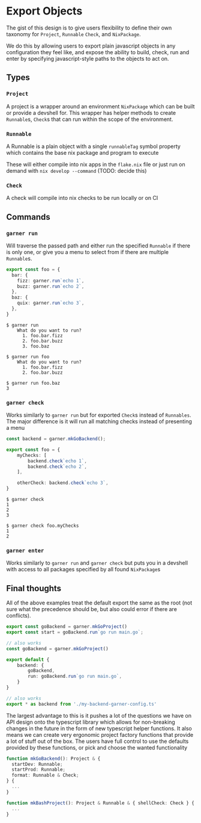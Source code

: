 # Export Objects

The gist of this design is to give users flexibility to define their own
taxonomy for `Project`, `Runnable` `Check`, and `NixPackage`.

We do this by allowing users to export plain javascript objects in any
configuration they feel like, and expose the ability to build, check, run and
enter by specifying javascript-style paths to the objects to act on.

## Types

### `Project`

A project is a wrapper around an environment `NixPackage` which can be built or
provide a devshell for. This wrapper has helper methods to create `Runnable`s,
`Check`s that can run within the scope of the environment.

### `Runnable`

A Runnable is a plain object with a single `runnableTag` symbol property which
contains the base nix package and program to execute

These will either compile into nix apps in the `flake.nix` file or just run on
demand with `nix develop --command` (TODO: decide this)

### `Check`

A check will compile into nix checks to be run locally or on CI

## Commands

### `garner run`

Will traverse the passed path and either run the specified `Runnable` if there is
only one, or give you a menu to select from if there are multiple `Runnable`s.

```typescript
export const foo = {
  bar: {
    fizz: garner.run`echo 1`,
    buzz: garner.run`echo 2`,
  },
  baz: {
    quix: garner.run`echo 3`,
  },
}
```

```shell
$ garner run
    What do you want to run?
      1. foo.bar.fizz
      2. foo.bar.buzz
      3. foo.baz
```

```shell
$ garner run foo
    What do you want to run?
      1. foo.bar.fizz
      2. foo.bar.buzz
```

```shell
$ garner run foo.baz
3
```

### `garner check`

Works similarly to `garner run` but for exported `Check`s instead of
`Runnables`. The major difference is it will run all matching checks instead of
presenting a menu

```typescript
const backend = garner.mkGoBackend();

export const foo = {
    myChecks: [
        backend.check`echo 1`,
        backend.check`echo 2`,
    ],

    otherCheck: backend.check`echo 3`,
}
```

```shell
$ garner check
1
2
3
```

```shell
$ garner check foo.myChecks
1
2
```

### `garner enter`

Works similarly to `garner run` and `garner check` but puts you in a devshell
with access to all packages specified by all found `NixPackage`s


## Final thoughts

All of the above examples treat the default export the same as the root (not
sure what the precedence should be, but also could error if there are
conflicts).

```typescript
export const goBackend = garner.mkGoProject()
export const start = goBackend.run`go run main.go`;
```

```typescript
// also works
const goBackend = garner.mkGoProject()

export default {
    backend: {
        goBackend,
        run: goBackend.run`go run main.go`,
    }
}
```

```typescript
// also works
export * as backend from './my-backend-garner-config.ts'
```

The largest advantage to this is it pushes a lot of the questions we have on
API design onto the typescript library which allows for non-breaking changes in
the future in the form of new typescript helper functions. It also means we can
create very ergonomic project factory functions that provide a lot of stuff out
of the box. The users have full control to use the defaults provided by these
functions, or pick and choose the wanted functionality

```typescript
function mkGoBackend(): Project & {
  startDev: Runnable;
  startProd: Runnable;
  format: Runnable & Check;
} {
  ...
}

function mkBashProject(): Project & Runnable & { shellCheck: Check } {
  ...
}
```
